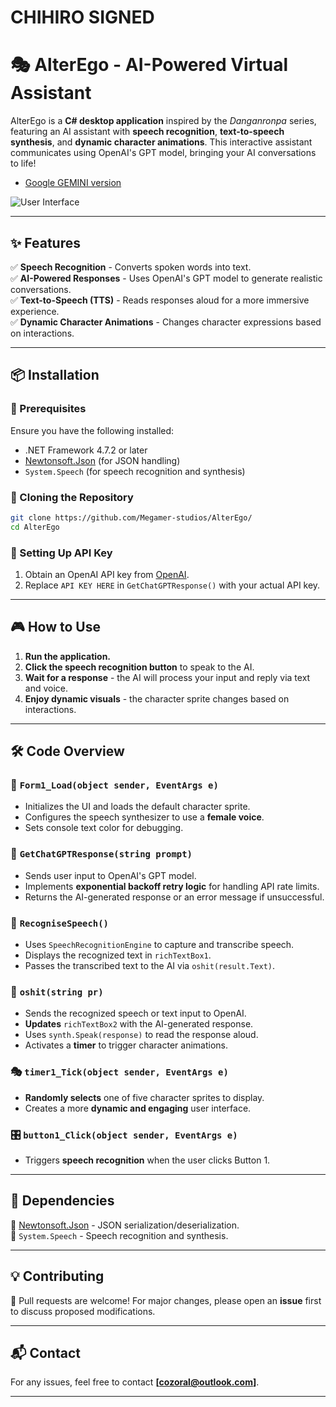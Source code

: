 # CHIHIRO SIGNED

# 🎭 AlterEgo - AI-Powered Virtual Assistant

AlterEgo is a **C# desktop application** inspired by the *Danganronpa* series, featuring an AI assistant with **speech recognition**, **text-to-speech synthesis**, and **dynamic character animations**. This interactive assistant communicates using OpenAI's GPT model, bringing your AI conversations to life!

- [Google GEMINI version](https://github.com/Chihiro-Fujisaki-HP/AlterEgo-GEMINI)

![User Interface](https://github.com/Megamer-studios/AlterEgo/blob/master/image_2025-03-09_154149416.png "GUI")


---

## ✨ Features

✅ **Speech Recognition** - Converts spoken words into text.  
✅ **AI-Powered Responses** - Uses OpenAI's GPT model to generate realistic conversations.  
✅ **Text-to-Speech (TTS)** - Reads responses aloud for a more immersive experience.  
✅ **Dynamic Character Animations** - Changes character expressions based on interactions.  

---

## 📦 Installation

### 🔧 Prerequisites
Ensure you have the following installed:
- .NET Framework 4.7.2 or later
- [Newtonsoft.Json](https://www.nuget.org/packages/Newtonsoft.Json/) (for JSON handling)
- `System.Speech` (for speech recognition and synthesis)

### 🚀 Cloning the Repository
```sh
git clone https://github.com/Megamer-studios/AlterEgo/
cd AlterEgo
```

### 🔑 Setting Up API Key
1. Obtain an OpenAI API key from [OpenAI](https://openai.com/).
2. Replace `API KEY HERE` in `GetChatGPTResponse()` with your actual API key.

---

## 🎮 How to Use

1. **Run the application.**
2. **Click the speech recognition button** to speak to the AI.
3. **Wait for a response** - the AI will process your input and reply via text and voice.
4. **Enjoy dynamic visuals** - the character sprite changes based on interactions.

---

## 🛠 Code Overview

### 📌 `Form1_Load(object sender, EventArgs e)`
- Initializes the UI and loads the default character sprite.
- Configures the speech synthesizer to use a **female voice**.
- Sets console text color for debugging.

### 🤖 `GetChatGPTResponse(string prompt)`
- Sends user input to OpenAI's GPT model.
- Implements **exponential backoff retry logic** for handling API rate limits.
- Returns the AI-generated response or an error message if unsuccessful.

### 🎤 `RecogniseSpeech()`
- Uses `SpeechRecognitionEngine` to capture and transcribe speech.
- Displays the recognized text in `richTextBox1`.
- Passes the transcribed text to the AI via `oshit(result.Text)`.

### 💬 `oshit(string pr)`
- Sends the recognized speech or text input to OpenAI.
- **Updates** `richTextBox2` with the AI-generated response.
- Uses `synth.Speak(response)` to read the response aloud.
- Activates a **timer** to trigger character animations.

### 🎭 `timer1_Tick(object sender, EventArgs e)`
- **Randomly selects** one of five character sprites to display.
- Creates a more **dynamic and engaging** user interface.

### 🎛 `button1_Click(object sender, EventArgs e)`
- Triggers **speech recognition** when the user clicks Button 1.


---

## 🔗 Dependencies

📌 [Newtonsoft.Json](https://www.nuget.org/packages/Newtonsoft.Json/) - JSON serialization/deserialization.  
📌 `System.Speech` - Speech recognition and synthesis.  



---

## 💡 Contributing

🚀 Pull requests are welcome! For major changes, please open an **issue** first to discuss proposed modifications.

---

## 📬 Contact

For any issues, feel free to contact **[cozoral@outlook.com]**.

---

